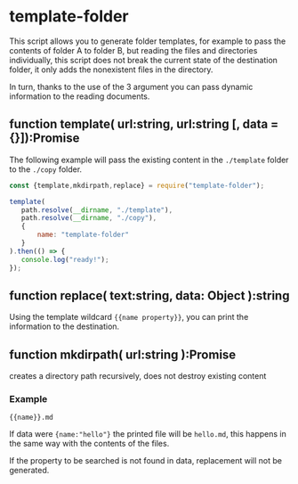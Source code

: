 # template-folder

This script allows you to generate folder templates, for example to pass the contents of folder A to folder B, but reading the files and directories individually, this script does not break the current state of the destination folder, it only adds the nonexistent files in the directory.

In turn, thanks to the use of the 3 argument you can pass dynamic information to the reading documents.


## function template( url:string, url:string [, data = {}]):Promise

The following example will pass the existing content in the `./template` folder to the `./copy` folder.

```js
const {template,mkdirpath,replace} = require("template-folder");

template(
   path.resolve(__dirname, "./template"),
   path.resolve(__dirname, "./copy"),
   {
       name: "template-folder"
   }
).then(() => {
   console.log("ready!");
});
```

## function replace( text:string, data: Object ):string

Using the template wildcard `{{name property}}`, you can print the information to the destination.

## function mkdirpath( url:string ):Promise

creates a directory path recursively, does not destroy existing content

### Example

```
{{name}}.md
```
If data were `{name:"hello"}` the printed file will be `hello.md`, this happens in the same way with the contents of the files.

If the property to be searched is not found in data, replacement will not be generated.


